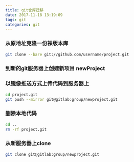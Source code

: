 ```yaml
---
title: git仓库迁移
date: 2017-11-18 13:19:09
tags: git
categories: git
---
```


### 从原地址克隆一份裸版本库
```bash 
git clone --bare git://github.com/username/project.git
```

### 到新的git服务器上创建新项目 newProject

### 以镜像推送方式上传代码到服务器上
```bash
cd project.git
git push --mirror git@gitlab:group/newproject.git
```

### 删除本地代码
```bash
cd ..
rm -rf project.git
```

### 从新服务器上clone
```bash
git clone git@gitlab:group/newproject.git
```